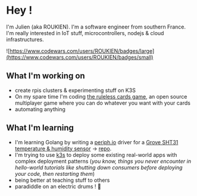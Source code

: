 # Hey !

I'm Julien (aka ROUKIEN). I'm a software engineer from southern France. I'm really interested in IoT stuff, microcontrollers, nodejs & cloud infrastructures.

![https://www.codewars.com/users/ROUKIEN/badges/large](https://www.codewars.com/users/ROUKIEN/badges/small)

## What I'm working on

 * create rpis clusters & experimenting stuff on K3S
 * On my spare time I'm coding [the ruleless cards game](https://gitlab.com/ROUKIEN/the-ruleless-cards-game), an open source multiplayer game where you can do whatever you want with your cards
 * automating anything

## What I'm learning

 * I'm learning Golang by writing a [periph.io](https://periph.io) driver for a [Grove SHT31 temperature & humidity sensor](https://wiki.seeedstudio.com/Grove-TempAndHumi_Sensor-SHT31) -> [repo](https://github.com/ROUKIEN/sht31-influx-exporter).
 * I'm trying to use [k3s](https://k3s.io) to deploy some existing real-world apps with complex deployment patterns (*you know, things you never encounter in hello-world tutorials like shutting down consumers before deploying your code, then restarting them*)
 * being better at teaching stuff to others
 * paradiddle on an electric drums ! 🥁
